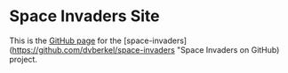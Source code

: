Space Invaders Site
===================

This is the
[GitHub page](http://pages.github.com/ "Documention about GitHub Pages") for the
[space-invaders](https://github.com/dvberkel/space-invaders "Space Invaders on GitHub)
 project.